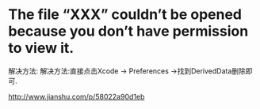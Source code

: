 # The file “XXX” couldn’t be opened because you don’t have permission to view it.
解决方法:
解决方法:直接点击Xcode -> Preferences ->找到DerivedData删除即可.

http://www.jianshu.com/p/58022a90d1eb

